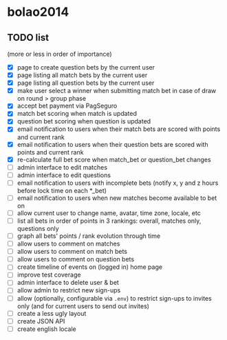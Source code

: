 # bolao2014

## TODO list

(more or less in order of importance)

- [X] page to create question bets by the current user
- [X] page listing all match bets by the current user
- [X] page listing all question bets by the current user
- [X] make user select a winner when submitting match bet in case of draw on round > group phase
- [X] accept bet payment via PagSeguro
- [X] match bet scoring when match is updated
- [X] question bet scoring when question is updated
- [X] email notification to users when their match bets are scored with points and current rank
- [X] email notification to users when their question bets are scored with points and current rank
- [X] re-calculate full bet score when match_bet or question_bet changes
- [ ] admin interface to edit matches
- [ ] admin interface to edit questions
- [ ] email notification to users with incomplete bets (notify x, y and z hours before lock time on each *_bet)
- [ ] email notification to users when new matches become available to bet on
- [ ] allow current user to change name, avatar, time zone, locale, etc
- [ ] list all bets in order of points in 3 rankings: overall, matches only, questions only
- [ ] graph all bets' points / rank evolution through time
- [ ] allow users to comment on matches
- [ ] allow users to comment on match bets
- [ ] allow users to comment on question bets
- [ ] create timeline of events on (logged in) home page
- [ ] improve test coverage
- [ ] admin interface to delete user & bet
- [ ] allow admin to restrict new sign-ups
- [ ] allow (optionally, configurable via `.env`) to restrict sign-ups to invites only (and for current users to send out invites)
- [ ] create a less ugly layout
- [ ] create JSON API
- [ ] create english locale
